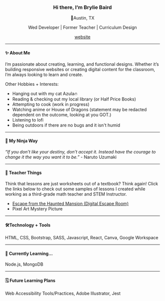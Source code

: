 <h3 align="center">Hi there, I’m Brylie Baird</h3>
<p align="center">📍Austin, TX</p>
<p align="center">Wed Developer | Former Teacher | Curriculum Design</p>
<p align="center"><ins><a href="https://bryliebaird.org/">website</a></ins></p>
<hr>

<h4>✨ About Me</h4>
<p>I’m passionate about creating, learning, and functional designs. Whether it’s building responsive websites or creating digital content for the classroom, I’m always looking to learn and create.</p>
<p>Other Hobbies + Interests:</p>
<ul>
  <li>Hanging out with my cat Azula🔥</li>
  <li>Reading & checking out my local library (or Half Price Books)</li>
  <li>Attempting to cook (work in progress)</li>
  <li>Watching anime or House of Dragons (statement may be redacted dependent on the outcome, looking at you GOT.)</li>
  <li>Listening to lofi</li>
  <li>Being outdoors if there are no bugs and it isn't humid</li>
 </ul>
<hr>
<h4>🥷 My Ninja Way</h4>
<p><em>“If you don’t like your destiny, don’t accept it. Instead have the courage to change it the way you want it to be.”</em> - Naruto Uzumaki</p>
<hr>
<h4>🍎 Teacher Things</h4>
<p>Think that lessons are just worksheets out of a textbook? Think again! Click the links below to check out some samples of lessons I created while working as a third-grade math teacher and STEM Instructor.</p> 
<ul>
  <li><a target="_blank" href="https://www.canva.com/design/DAFKdLqTCDE/_N7Mtx2GK43y50nyx-a5tg/view?utm_content=DAFKdLqTCDE&utm_campaign=designshare&utm_medium=link&utm_source=publishsharelink">Escape from the Haunted Mansion (Digital Escape Room)</a></li>
  <li>Pixel Art Mystery Picture</li>
</ul>
<hr>
<h4>🛠️Technology + Tools</h4>
<p>HTML, CSS, Bootstrap, SASS, Javascript, React, Canva, Google Workspace</p>
<hr>
<h4>📖 Currently Learning…</h4>
<p>Node.js, MongoDB</p>
<hr>
<h4>🗓️ Future Learning Plans</h4>
<p>Web Accessibility Tools/Practices, Adobe Illustrator, Jest</p> 


<!--
Here are some ideas to get you started:
## Hi there 👋 I'm Brylie Baird
- 🔭 I’m currently working on ...
- 🌱 I’m currently learning ...
- 👯 I’m looking to collaborate on ...
- 🤔 I’m looking for help with ...
- 💬 Ask me about ...
- 📫 How to reach me: ...
- 😄 Pronouns: ...
- ⚡ Fun fact: ...
-->
